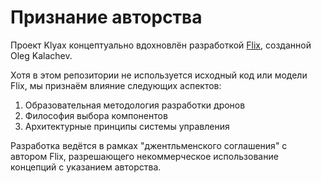 # Признание авторства

Проект Klyax концептуально вдохновлён разработкой [Flix](https://github.com/okalachev/flix),
созданной Oleg Kalachev.

Хотя в этом репозитории не используется исходный код или модели Flix,
мы признаём влияние следующих аспектов:

1. Образовательная методология разработки дронов
2. Философия выбора компонентов
3. Архитектурные принципы системы управления

Разработка ведётся в рамках "джентльменского соглашения" с автором Flix,
разрешающего некоммерческое использование концепций с указанием авторства.
